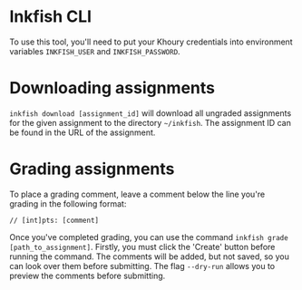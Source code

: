 Inkfish CLI
==========

To use this tool, you'll need to put your Khoury credentials into
environment variables `INKFISH_USER` and `INKFISH_PASSWORD`.

Downloading assignments
=======================
`inkfish download [assignment_id]` will download all ungraded
assignments for the given assignment to the directory `~/inkfish`. The
assignment ID can be found in the URL of the assignment.

Grading assignments
===================

To place a grading comment, leave a comment below the line you're
grading in the following format:

```
// [int]pts: [comment]
```

Once you've completed grading, you can use the command `inkfish grade
[path_to_assignment]`. Firstly, you must click the 'Create' button
before running the command. The comments will be added, but not saved,
so you can look over them before submitting. The flag `--dry-run`
allows you to preview the comments before submitting.
